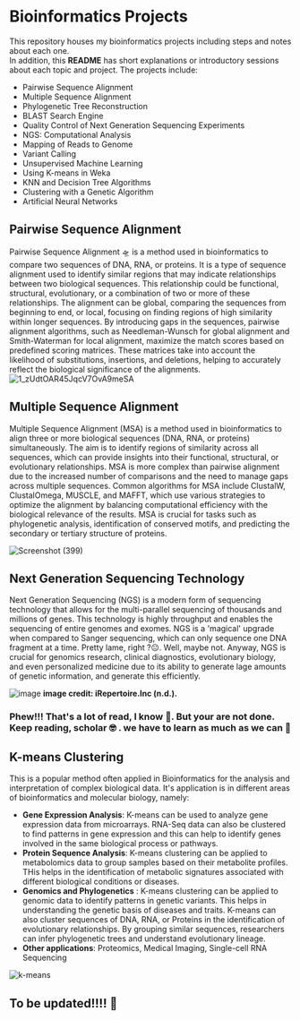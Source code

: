 # Bioinformatics Projects
This repository houses my bioinformatics projects including steps and notes about each one.  
In addition, this **README** has short explanations or introductory sessions about each topic and project.
The projects include:  
* Pairwise Sequence Alignment
* Multiple Sequence Alignment
* Phylogenetic Tree Reconstruction
* BLAST Search Engine
* Quality Control of Next Generation Sequencing Experiments
* NGS: Computational Analysis
* Mapping of Reads to Genome
* Variant Calling
* Unsupervised Machine Learning
* Using K-means in Weka
* KNN and Decision Tree Algorithms
* Clustering with a Genetic Algorithm
* Artificial Neural Networks
## Pairwise Sequence Alignment
Pairwise Sequence Alignment 🛸 is a method used in bioinformatics to compare two sequences of DNA, RNA, or proteins. It is a type of sequence alignment used to identify similar regions that may indicate relationships between two biological sequences. This relationship could be functional, structural, evolutionary, or a combination of two or more of these relationships. The alignment can be global, comparing the sequences from beginning to end, or local, focusing on finding regions of high similarity within longer sequences. By introducing gaps in the sequences, pairwise alignment algorithms, such as Needleman-Wunsch for global alignment and Smith-Waterman for local alignment, maximize the match scores based on predefined scoring matrices. These matrices take into account the likelihood of substitutions, insertions, and deletions, helping to accurately reflect the biological significance of the alignments.
![1_zUdtOAR45JqcV7OvA9meSA](https://github.com/Onaho-Pascal/Bioinformatics-Projects/assets/156159318/10024846-db9f-485f-b14d-3471d71f9115)

## Multiple Sequence Alignment
Multiple Sequence Alignment (MSA) is a method used in bioinformatics to align three or more biological sequences (DNA, RNA, or proteins) simultaneously. The aim is to identify regions of similarity across all sequences, which can provide insights into their functional, structural, or evolutionary relationships. MSA is more complex than pairwise alignment due to the increased number of comparisons and the need to manage gaps across multiple sequences. Common algorithms for MSA include ClustalW, ClustalOmega, MUSCLE, and MAFFT, which use various strategies to optimize the alignment by balancing computational efficiency with the biological relevance of the results. MSA is crucial for tasks such as phylogenetic analysis, identification of conserved motifs, and predicting the secondary or tertiary structure of proteins.

![Screenshot (399)](https://github.com/Onaho-Pascal/Bioinformatics-Projects/assets/156159318/40e9cd67-6bec-447a-9ca8-f17b8f2a2fec)


## Next Generation Sequencing Technology

Next Generation Sequencing (NGS) is a modern form of sequencing technology that allows for the multi-parallel sequencing of thousands and millions of genes. This technology is highly throughput and enables the sequencing of entire genomes and exomes. NGS is a 'magical' upgrade when compared to Sanger sequencing, which can only sequence one DNA fragment at a time. Pretty lame, right ?😐. Well, maybe not. Anyway, NGS is crucial for genomics research, clinical diagnostics, evolutionary biology, and even personalized medicine due to its ability to generate lage amounts of genetic information, and generate this efficiently.

![image](https://github.com/Onaho-Pascal/Bioinformatics-Projects/assets/156159318/7f69305c-e568-48cc-8c75-bdd7740a3872)
**image credit: iRepertoire.Inc (n.d.).**

### Phew!!! That's a lot of read, I know 🥹. But your are not done. Keep reading, scholar 🤓 . we have to learn as much as we can 🦾
## K-means Clustering
This is a popular method often applied in Bioinformatics for the analysis and interpretation of complex biological data. It's application is in different areas of bioinformatics and molecular biology, namely:
* **Gene Expression Analysis**: K-means can be used to analyze gene expression data from microarrays. RNA-Seq data can also be clustered to find patterns in gene expression and this can help to identify genes involved in the same biological process or pathways.
* **Protein Sequence Analysis**: K-means clustering can be applied to metabolomics data to group samples based on their metabolite profiles. THis helps in the identification of metabolic signatures associated with different biological conditions or diseases.
* **Genomics and Phylogenetics** : K-means clustering can be applied to genomic data to identify patterns in genetic variants. This helps in understanding the genetic basis of diseases and traits. K-means can also cluster sequences of DNA, RNA, or Proteins in the identification of evolutionary relationships. By grouping similar sequences, researchers can infer phylogenetic trees and understand evolutionary lineage.
* **Other applications**: Proteomics, Medical Imaging, Single-cell RNA Sequencing

![k-means](https://github.com/Onaho-Pascal/Bioinformatics-Projects/assets/156159318/f629fdef-33e0-442b-870e-3df456728ea1)


## To be updated!!!! 🥲

